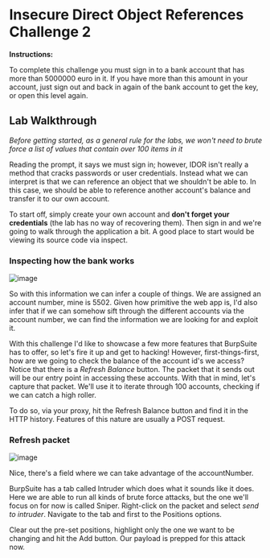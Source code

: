 # Insecure Direct Object References Challenge 2

**Instructions:**

To complete this challenge you must sign in to a bank account that has more than 5000000 euro in it. If you have more than this amount in your account, just sign out and back in again of the bank account to get the key, or open this level again.

## Lab Walkthrough

*Before getting started, as a general rule for the labs, we won't need to brute force a list of values that contain over 100 items in it*

Reading the prompt, it says we must sign in; however, IDOR isn't really a method that cracks passwords or user credentials. Instead what we can interpret is that we can reference an object that we shouldn't be able to. In this case, we should be able to reference another account's balance and transfer it to our own account.

To start off, simply create your own account and **don't forget your credentials** (the lab has no way of recovering them). Then sign in and we're going to walk through the application a bit. A good place to start would be viewing its source code via inspect.

### Inspecting how the bank works
![image](https://user-images.githubusercontent.com/66766340/146329661-3d123bad-3258-479f-8ac4-ff6024233633.png)

So with this information we can infer a couple of things. We are assigned an account number, mine is 5502. Given how primitive the web app is, I'd also infer that if we can somehow sift through the different accounts via the account number, we can find the information we are looking for and exploit it.

With this challenge I'd like to showcase a few more features that BurpSuite has to offer, so let's fire it up and get to hacking! However, first-things-first, how are we going to check the balance of the account id's we access? Notice that there is a *Refresh Balance* button. The packet that it sends out will be our entry point in accessing these accounts. With that in mind, let's capture that packet. We'll use it to iterate through 100 accounts, checking if we can catch a high roller. 

To do so, via your proxy, hit the Refresh Balance button and find it in the HTTP history. Features of this nature are usually a POST request.

### Refresh packet
![image](https://user-images.githubusercontent.com/66766340/146331307-b8f49109-7ad3-4a81-89d2-604b159684d5.png)

Nice, there's a field where we can take advantage of the accountNumber.

BurpSuite has a tab called Intruder which does what it sounds like it does. Here we are able to run all kinds of brute force attacks, but the one we'll focus on for now is called Sniper. Right-click on the packet and select *send to intruder*. Navigate to the tab and first to the Positions options.

Clear out the pre-set positions, highlight only the one we want to be changing and hit the Add button. Our payload is prepped for this attack now.


